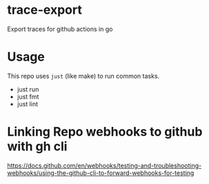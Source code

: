 # trace-export

Export traces for github actions in go

# Usage

This repo uses `just` (like make) to run common tasks.

- just run
- just fmt
- just lint

# Linking Repo webhooks to github with gh cli
https://docs.github.com/en/webhooks/testing-and-troubleshooting-webhooks/using-the-github-cli-to-forward-webhooks-for-testing